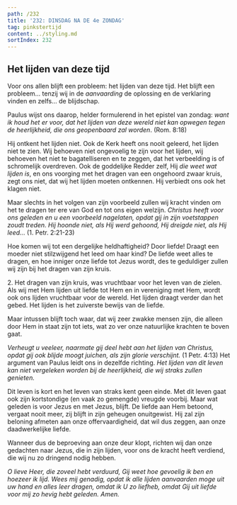 ```yaml
---
path: /232
title: '232: DINSDAG NA DE 4e ZONDAG'
tag: pinkstertijd
content: ../styling.md
sortIndex: 232
---
```


## Het lijden van deze tijd

Voor ons allen blijft een probleem: het lijden van deze tijd. Het blijft een probleem... tenzij wij in de _aanvaarding_ de oplossing en de verklaring vinden en zelfs... de blijdschap.

Paulus wijst ons daarop, helder formulerend in het epistel van zondag: _want ik houd het er voor, dat het lijden van deze wereld niet kan opwegen tegen de heerlijkheid, die ons geopenbaard zal worden_. (Rom. 8:18)

Hij ontkent het lijden niet. Ook de Kerk heeft ons nooit geleerd, het lijden niet te zien. Wij behoeven niet ongevoelig te zijn voor het lijden, wij behoeven het niet te bagatelliseren en te zeggen, dat het verbeelding is of schromelijk overdreven. Ook de goddelijke Redder zelf, Hij _die weet wat lijden is_, en ons voorging met het dragen van een ongehoord zwaar kruis, zegt ons niet, dat wij het lijden moeten ontkennen. Hij verbiedt ons ook het klagen niet.

Maar slechts in het volgen van zijn voorbeeld zullen wij kracht vinden om het te dragen ter ere van God en tot ons eigen welzijn. _Christus heeft voor ons geleden en u een voorbeeld nagelaten, opdat gij in zijn voetstappen zoudt treden._ _Hij hoonde niet, als Hij werd gehoond, Hij dreigde niet, als Hij leed..._ (1. Petr. 2:21-23)

Hoe komen wij tot een dergelijke heldhaftigheid? Door liefde! Draagt een moeder niet stilzwijgend het leed om haar kind? De liefde weet alles te dragen, en hoe inniger onze liefde tot Jezus wordt, des te geduldiger zullen wij zijn bij het dragen van zijn kruis.

2\. Het dragen van zijn kruis, was vruchtbaar voor het leven van de zielen. Als wij met Hem lijden uit liefde tot Hem en in vereniging met Hem, wordt ook ons lijden vruchtbaar voor de wereld. Het lijden draagt verder dan het gebed. Het lijden is het zuiverste bewijs van de liefde.

Maar intussen blijft toch waar, dat wij zeer zwakke mensen zijn, die alleen door Hem in staat zijn tot iets, wat zo ver onze natuurlijke krachten te boven gaat.

_Verheugt u veeleer, naarmate gij deel hebt aan het lijden van Christus, opdat gij ook blijde moogt juichen, als zijn glorie verschijnt._ (1 Petr. 4:13) Het argument van Paulus leidt ons in dezelfde richting. _Het lijden van dit leven kan niet vergeleken worden bij de heerlijkheid, die wij straks zullen genieten._

Dit leven is kort en het leven van straks kent geen einde. Met dit leven gaat ook zijn kortstondige (en vaak zo gemengde) vreugde voorbij. Maar wat geleden is voor Jezus en met Jezus, blijft. De liefde aan Hem betoond, vergaat nooit meer, zij blijft in zijn geheugen onuitgewist. Hij zal zijn beloning afmeten aan onze offervaardigheid, dat wil dus zeggen, aan onze daadwerkelijke liefde.

Wanneer dus de beproeving aan onze deur klopt, richten wij dan onze gedachten naar Jezus, die in zijn lijden, voor ons de kracht heeft verdiend, die wij nu zo dringend nodig hebben.

_O lieve Heer, die zoveel hebt verduurd, Gij weet hoe gevoelig ik ben en hoezeer ik lijd. Wees mij genadig, opdat ik alle lijden aanvaarden moge uit uw hand en alles leer dragen, omdat ik U zo liefheb, omdat Gij uit liefde voor mij zo hevig hebt geleden. Amen._
